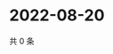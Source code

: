 # 2022-08-20

共 0 条

<!-- BEGIN WEIBO -->
<!-- 最后更新时间 Sat Aug 20 2022 11:37:22 GMT+0800 (China Standard Time) -->

<!-- END WEIBO -->
